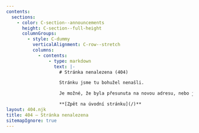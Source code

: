 ```yaml
---
contents:
  sections:
    - color: C-section--announcements
      height: C-section--full-height
      columnGroups:
        - style: C-dummy
          verticalAlignment: C-row--stretch
          columns:
            - contents:
                - type: markdown
                  text: |-
                    # Stránka nenalezena (404)

                    Stránku jsme tu bohužel nenašli.

                    Je možné, že byla přesunuta na novou adresu, nebo již dále není dostupná.

                    **[Zpět na úvodní stránku](/)**
layout: 404.njk
title: 404 – Stránka nenalezena
sitemapIgnore: true
---
```

